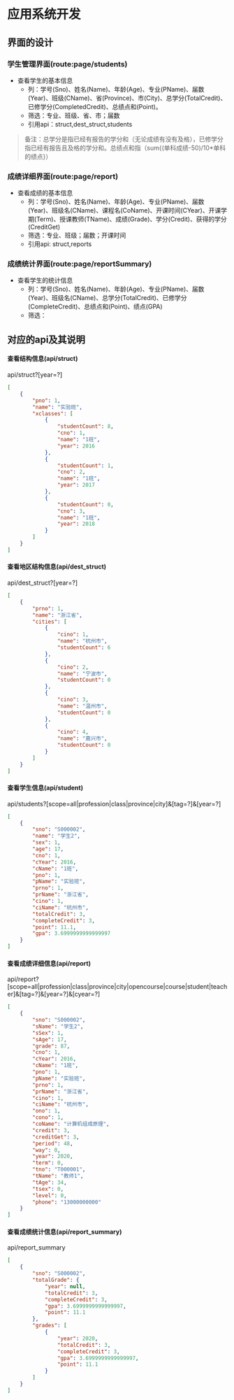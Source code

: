 # 应用系统开发

## 界面的设计

### 学生管理界面(route:page/students)

- 查看学生的基本信息
    - 列：学号(Sno)、姓名(Name)、年龄(Age)、专业(PName)、届数(Year)、班级(CName)、省(Province)、市(City)、总学分(TotalCredit)、已修学分(CompletedCredit)、总绩点和(Point)。
    - 筛选：专业、班级、省、市；届数
    - 引用api：struct,dest_struct,students
    
> 备注：总学分是指已经有报告的学分和（无论成绩有没有及格），已修学分指已经有报告且及格的学分和。总绩点和指（sum{(单科成绩-50)/10*单科的绩点}）

### 成绩详细界面(route:page/report)

- 查看成绩的基本信息
    - 列：学号(Sno)、姓名(Name)、年龄(Age)、专业(PName)、届数(Year)、班级名(CName)、课程名(CoName)、开课时间(CYear)、开课学期(Term)、授课教师(TName)、成绩(Grade)、学分(Credit)、获得的学分(CreditGet)
    - 筛选：专业、班级；届数；开课时间
    - 引用api: struct,reports

### 成绩统计界面(route:page/reportSummary)

- 查看学生的统计信息
    - 列：学号(Sno)、姓名(Name)、年龄(Age)、专业(PName)、届数(Year)、班级名(CName)、总学分(TotalCredit)、已修学分(CompleteCredit)、总绩点和(Point)、绩点(GPA)
    - 筛选：


## 对应的api及其说明

#### 查看结构信息(api/struct)

 api/struct?[year=?]

```json
[
    {
        "pno": 1,
        "name": "实验班",
        "xclasses": [
            {
                "studentCount": 8,
                "cno": 1,
                "name": "1班",
                "year": 2016
            },
            {
                "studentCount": 1,
                "cno": 2,
                "name": "1班",
                "year": 2017
            },
            {
                "studentCount": 0,
                "cno": 3,
                "name": "1班",
                "year": 2018
            }
        ]
    }
]
```

#### 查看地区结构信息(api/dest_struct)

api/dest_struct?[year=?]

```json
[
    {
        "prno": 1,
        "name": "浙江省",
        "cities": [
            {
                "cino": 1,
                "name": "杭州市",
                "studentCount": 6
            },
            {
                "cino": 2,
                "name": "宁波市",
                "studentCount": 0
            },
            {
                "cino": 3,
                "name": "温州市",
                "studentCount": 0
            },
            {
                "cino": 4,
                "name": "嘉兴市",
                "studentCount": 0
            }
        ]
    }
]
```

#### 查看学生信息(api/student)

api/students?[scope=all|profession|class|province|city]&[tag=?]&[year=?]

```json
[
    {
        "sno": "S000002",
        "name": "学生2",
        "sex": 1,
        "age": 17,
        "cno": 1,
        "cYear": 2016,
        "cName": "1班",
        "pno": 1,
        "pName": "实验班",
        "prno": 1,
        "prName": "浙江省",
        "cino": 1,
        "ciName": "杭州市",
        "totalCredit": 3,
        "completeCredit": 3,
        "point": 11.1,
        "gpa": 3.6999999999999997
    }
]
```

#### 查看成绩详细信息(api/report)

api/report?[scope=all|profession|class|province|city|opencourse|course|student|teacher]&[tag=?]&[year=?]&[cyear=?]

```json
[
    {
        "sno": "S000002",
        "sName": "学生2",
        "sSex": 1,
        "sAge": 17,
        "grade": 87,
        "cno": 1,
        "cYear": 2016,
        "cName": "1班",
        "pno": 1,
        "pName": "实验班",
        "prno": 1,
        "prName": "浙江省",
        "cino": 1,
        "ciName": "杭州市",
        "ono": 1,
        "cono": 1,
        "coName": "计算机组成原理",
        "credit": 3,
        "creditGet": 3,
        "period": 48,
        "way": 0,
        "year": 2020,
        "term": 0,
        "tno": "T000001",
        "tName": "教师1",
        "tAge": 34,
        "tsex": 0,
        "level": 0,
        "phone": "13000000000"
    }
]
```

#### 查看成绩统计信息(api/report_summary)

api/report_summary

```json
[
    {
        "sno": "S000002",
        "totalGrade": {
            "year": null,
            "totalCredit": 3,
            "completeCredit": 3,
            "gpa": 3.6999999999999997,
            "point": 11.1
        },
        "grades": [
            {
                "year": 2020,
                "totalCredit": 3,
                "completeCredit": 3,
                "gpa": 3.6999999999999997,
                "point": 11.1
            }
        ]
    }
]
```